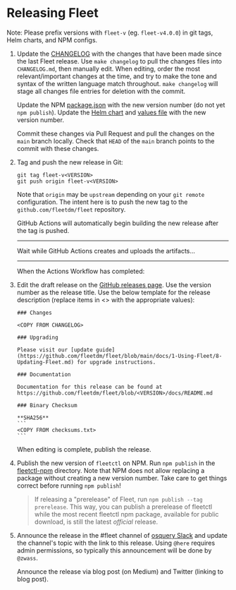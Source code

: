 # Releasing Fleet

Note: Please prefix versions with `fleet-v` (eg. `fleet-v4.0.0`) in git tags, Helm charts, and NPM configs.

1. Update the [CHANGELOG](../../CHANGELOG.md) with the changes that have been made since the last
   Fleet release. Use `make changelog` to pull the changes files into `CHANGELOG.md`, then manually
   edit. When editing, order the most relevant/important changes at the time, and try to make the
   tone and syntax of the written language match throughout. `make changelog` will stage all changes
   file entries for deletion with the commit.

   Update the NPM [package.json](../../tools/fleetctl-npm/package.json) with the new version number (do
   not yet `npm publish`). Update the [Helm chart](../../charts/fleet/Chart.yaml) and [values
   file](../../charts/fleet/values.yaml) with the new version number.

   Commit these changes via Pull Request and pull the changes on the `main` branch locally. Check that
   `HEAD` of the `main` branch points to the commit with these changes.

2. Tag and push the new release in Git:

   ```shell
   git tag fleet-v<VERSION>
   git push origin fleet-v<VERSION>
   ```

   Note that `origin` may be `upstream` depending on your `git remote` configuration. The intent here
   is to push the new tag to the `github.com/fleetdm/fleet` repository.

   GitHub Actions will automatically begin building the new release after the tag is pushed.

   ---

   Wait while GitHub Actions creates and uploads the artifacts...

   ---

   When the Actions Workflow has completed:

3. Edit the draft release on the [GitHub releases page](https://github.com/fleetdm/fleet/releases).
   Use the version number as the release title. Use the below template for the release description
   (replace items in <> with the appropriate values):

   ````
   ### Changes

   <COPY FROM CHANGELOG>

   ### Upgrading

   Please visit our [update guide](https://github.com/fleetdm/fleet/blob/main/docs/1-Using-Fleet/8-Updating-Fleet.md) for upgrade instructions.

   ### Documentation

   Documentation for this release can be found at https://github.com/fleetdm/fleet/blob/<VERSION>/docs/README.md

   ### Binary Checksum

   **SHA256**
   ```
   <COPY FROM checksums.txt>
   ```
   ````

   When editing is complete, publish the release.

4. Publish the new version of `fleetctl` on NPM. Run `npm publish` in the
   [fleetctl-npm](../../tools/fleetctl-npm/) directory. Note that NPM does not allow replacing a
   package without creating a new version number. Take care to get things correct before running
   `npm publish`!

   > If releasing a "prerelease" of Fleet, run `npm publish --tag prerelease`. This way, you can
   > publish a prerelease of fleetctl while the most recent fleetctl npm package, available for public
   > download, is still the latest *official* release.

5. Announce the release in the #fleet channel of [osquery
   Slack](https://osquery.slack.com/join/shared_invite/zt-h29zm0gk-s2DBtGUTW4CFel0f0IjTEw#/) and
   update the channel's topic with the link to this release. Using `@here` requires admin
   permissions, so typically this announcement will be done by `@zwass`.

   Announce the release via blog post (on Medium) and Twitter (linking to blog post).
